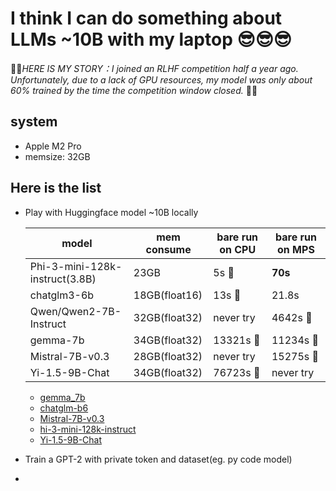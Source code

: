 # I think I can do something about LLMs ~10B with my laptop :sunglasses::sunglasses::sunglasses:  
💢💢*HERE IS MY STORY：I joined an RLHF competition half a year ago. Unfortunately, due to a lack of GPU resources, my model was only about 60% trained by the time the competition window closed.* 💢💢

## system
* Apple M2 Pro
* memsize: 32GB

## Here is the list
* Play with Huggingface model ~10B locally
  
  | model       |mem consume   | bare run on CPU | bare run on MPS 
  | ------------|------------- | --------------- |-----------------|
  | Phi-3-mini-128k-instruct(3.8B) | 23GB         | 5s  🥇      |  **70s** |
  | chatglm3-6b | 18GB(float16)         | 13s  🥈     |   21.8s   |
  | Qwen/Qwen2-7B-Instruct | 32GB(float32)         |  never try      | 4642s 🐢     |
  | gemma-7b    | 34GB(float32)         | 13321s  🐢     | 11234s 🐢     |
  | Mistral-7B-v0.3    | 28GB(float32)         |  never try      | 15275s 🐌     |
  | Yi-1.5-9B-Chat    | 34GB(float32)         |   76723s 🐌    | never try     |

  * [gemma_7b](https://github.com/h-clickshift/llm_on_laptop/blob/main/x/gemma_7b.md)
  * [chatglm-b6](https://github.com/h-clickshift/llm_on_laptop/edit/main/x/chatglm3-6b.md)
  * [Mistral-7B-v0.3](https://github.com/h-clickshift/llm_on_laptop/blob/main/x/Mistral-7B-v0.3.md)
  * [hi-3-mini-128k-instruct](https://github.com/h-clickshift/llm_on_laptop/blob/main/x/Phi-3-mini-128k-instruct.md)
  * [Yi-1.5-9B-Chat](https://github.com/h-clickshift/llm_on_laptop/blob/main/x/Yi-1.5-9B-Chat.md)

* Train a GPT-2 with private token and dataset(eg. py code model)
* 
